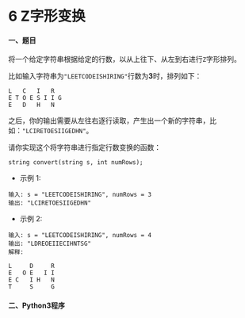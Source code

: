 # 6 Z字形变换


#### 一、题目

将一个给定字符串根据给定的行数，以从上往下、从左到右进行```Z```字形排列。

比如输入字符串为```"LEETCODEISHIRING"```行数为**3**时，排列如下：
```
L   C   I   R
E T O E S I I G
E   D   H   N
```
之后，你的输出需要从左往右逐行读取，产生出一个新的字符串，比如：```"LCIRETOESIIGEDHN"```。

请你实现这个将字符串进行指定行数变换的函数：
```
string convert(string s, int numRows);
```
* 示例 1:
```
输入: s = "LEETCODEISHIRING", numRows = 3
输出: "LCIRETOESIIGEDHN"
```
* 示例 2:
```
输入: s = "LEETCODEISHIRING", numRows = 4
输出: "LDREOEIIECIHNTSG"
解释:

L     D     R
E   O E   I I
E C   I H   N
T     S     G
```

#### 二、Python3程序

